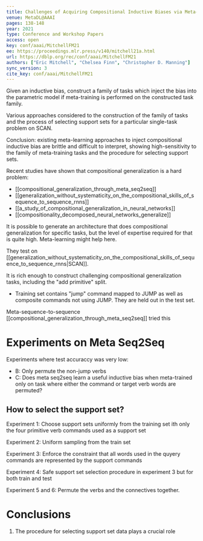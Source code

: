 ```yaml
---
title: Challenges of Acquiring Compositional Inductive Biases via Meta-Learning.
venue: MetaDL@AAAI
pages: 138-148
year: 2021
type: Conference and Workshop Papers
access: open
key: conf/aaai/MitchellFM21
ee: https://proceedings.mlr.press/v140/mitchell21a.html
url: https://dblp.org/rec/conf/aaai/MitchellFM21
authors: ["Eric Mitchell", "Chelsea Finn", "Christopher D. Manning"]
sync_version: 3
cite_key: conf/aaai/MitchellFM21
---
```



Given an inductive bias, construct a family of tasks which inject the bias into the parametric model if meta-training is performed on the constructed task family.

Various approaches considered to the construction of the family of tasks and the process of selecting support sets for a particular single-task problem on SCAN.

Conclusion: existing meta-learning approaches to inject compositional inductive bias are brittle and difficult to interpret, showing high-sensitivity to the family of meta-training tasks and the procedure for selecting support sets.

Recent studies have shown that compositional generalization is a hard problem:
 - [[compositional_generalization_through_meta_seq2seq]]
 - [[generalization_without_systematicity_on_the_compositional_skills_of_sequence_to_sequence_rnns]]
 - [[a_study_of_compositional_generalization_in_neural_networks]]
 - [[compositionality_decomposed_neural_networks_generalize]]

It is possible to generate an architecture that does compositional generalization for specific tasks, but the level of expertise required for that is quite high. Meta-learning might help here.

They test on [[generalization_without_systematicity_on_the_compositional_skills_of_sequence_to_sequence_rnns|SCAN]].

It is rich enough to construct challenging compositional generalization tasks, including the "add primitive" split.

 - Training set contains "jump" command mapped to JUMP as well as composite commands not using JUMP. They are held out in the test set.

Meta-sequence-to-sequence [[compositional_generalization_through_meta_seq2seq]] tried this

# Experiments on Meta Seq2Seq

Experiments where test accuraccy was very low:
 - B: Only permute the non-jump verbs
 - C: Does meta seq2seq learn a useful inductive bias when meta-trained only on task where either the command or target verb words are permuted?

## How to select the support set?

Experiment 1: Choose support sets uniformly from the training set ith only the four primitive verb commands used as a support set

Experiment 2: Uniform sampling from the train set

Experiment 3: Enforce the constraint that all words used in the quyery commands are represented by the support commands

Experiment 4: Safe support set selection procedure in experiment 3 but for both train and test

Experiment 5 and 6: Permute the verbs and the connectives together.

# Conclusions

1. The procedure for selecting support set data plays a crucial role